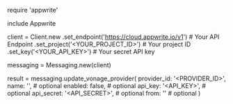 require 'appwrite'

include Appwrite

client = Client.new
    .set_endpoint('https://cloud.appwrite.io/v1') # Your API Endpoint
    .set_project('&lt;YOUR_PROJECT_ID&gt;') # Your project ID
    .set_key('&lt;YOUR_API_KEY&gt;') # Your secret API key

messaging = Messaging.new(client)

result = messaging.update_vonage_provider(
    provider_id: '<PROVIDER_ID>',
    name: '<NAME>', # optional
    enabled: false, # optional
    api_key: '<API_KEY>', # optional
    api_secret: '<API_SECRET>', # optional
    from: '<FROM>' # optional
)
